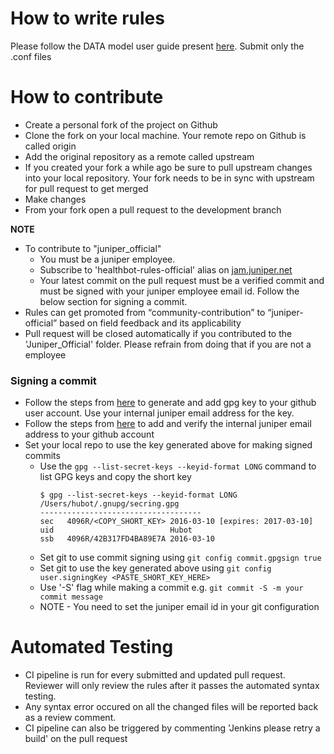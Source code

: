 # How to write rules
Please follow the DATA model user guide present [here](https://www.juniper.net/documentation/en_US/healthbot/help/information-products/pathway-pages/topic-131332.html).
Submit only the .conf files

# How to contribute
- Create a personal fork of the project on Github
- Clone the fork on your local machine. Your remote repo on Github is called origin
- Add the original repository as a remote called upstream
- If you created your fork a while ago be sure to pull upstream changes into your local repository. Your fork needs to be in sync with upstream for pull request to get merged
- Make changes 
- From your fork open a pull request to the development branch

**NOTE**
- To contribute to "juniper_official"
  - You must be a juniper employee.
  - Subscribe to 'healthbot-rules-official' alias on [jam.juniper.net](jam.juniper.net/)
  - Your latest commit on the pull request must be a verified commit and must be signed with your juniper employee email id. Follow the below section for signing a commit.
- Rules can get promoted from “community-contribution” to “juniper-official” based on field feedback and its applicability 
- Pull request will be closed automatically if you contributed to the 'Juniper_Official' folder. Please refrain from doing that if you are not a employee

### Signing a commit
- Follow the steps from [here](https://help.github.com/articles/generating-a-new-gpg-key/) to generate and add gpg key to your github user account. Use your internal juniper email address for the key. 
- Follow the steps from [here](https://help.github.com/articles/adding-an-email-address-to-your-github-account/) to add and verify the internal juniper email address to your github account 
- Set your local repo to use the key generated above for making signed commits
  - Use the `gpg --list-secret-keys --keyid-format LONG` command to list GPG keys and copy the short key
    ```
    $ gpg --list-secret-keys --keyid-format LONG
    /Users/hubot/.gnupg/secring.gpg
    ------------------------------------
    sec   4096R/<COPY_SHORT_KEY> 2016-03-10 [expires: 2017-03-10]
    uid                          Hubot 
    ssb   4096R/42B317FD4BA89E7A 2016-03-10
    ```
  - Set git to use commit signing using `git config commit.gpgsign true`
  - Set git to use the key generated above using `git config user.signingKey <PASTE_SHORT_KEY_HERE>`
  - Use '-S' flag while making a commit e.g. `git commit -S -m your commit message`
  - NOTE - You need to set the juniper email id in your git configuration

# Automated Testing
- CI pipeline is run for every submitted and updated pull request. Reviewer will only review the rules after it passes the automated syntax testing.
- Any syntax error occured on all the changed files will be reported back as a review comment.
- CI pipeline can also be triggered by commenting 'Jenkins please retry a build' on the pull request
